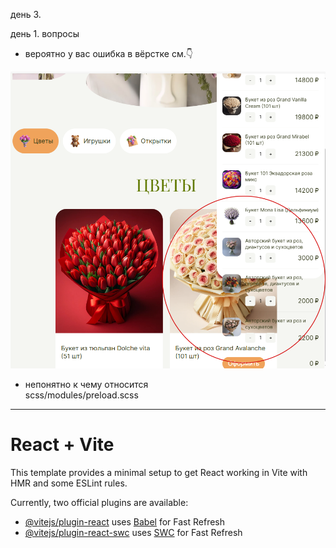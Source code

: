 день 3.

день 1. вопросы
- вероятно у вас ошибка в вёрстке см.👇

![alt text](image.png)

- непонятно к чему относится  
scss/modules/preload.scss

---

# React + Vite

This template provides a minimal setup to get React working in Vite with HMR and some ESLint rules.

Currently, two official plugins are available:

- [@vitejs/plugin-react](https://github.com/vitejs/vite-plugin-react/blob/main/packages/plugin-react/README.md) uses [Babel](https://babeljs.io/) for Fast Refresh
- [@vitejs/plugin-react-swc](https://github.com/vitejs/vite-plugin-react-swc) uses [SWC](https://swc.rs/) for Fast Refresh
